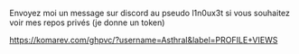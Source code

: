Envoyez moi un message sur discord au pseudo l1n0ux3t si vous souhaitez voir mes repos privés (je donne un token)

https://komarev.com/ghpvc/?username=Asthral&label=PROFILE+VIEWS
